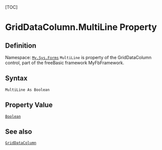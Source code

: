 [TOC]
# GridDataColumn.MultiLine Property

## Definition
Namespace: [`My.Sys.Forms`](My.Sys.Forms.md)
`MultiLine` is property of the GridDataColumn control, part of the freeBasic framework MyFbFramework.
## Syntax
```freeBasic
MultiLine As Boolean
```
## Property Value
[`Boolean`]("https://www.freebasic.net/wiki/KeyPgBoolean")
## See also
[`GridDataColumn`](GridDataColumn.md)
